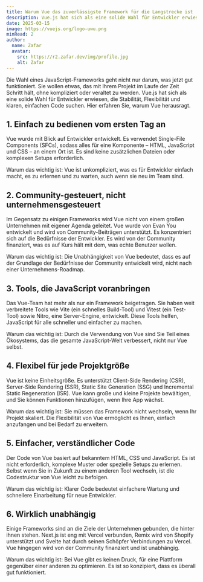 ```yaml
---
title: Warum Vue das zuverlässigste Framework für die Langstrecke ist
description: Vue.js hat sich als eine solide Wahl für Entwickler erwiesen, die Stabilität, Flexibilität und klaren, einfachen Code suchen. Hier erfahren Sie, warum Vue herausragt.
date: 2025-03-15
image: https://vuejs.org/logo-uwu.png
minRead: 2
author:
  name: Zafar
  avatar:
    src: https://r2.zafar.dev/img/profile.jpg
    alt: Zafar
---
```


Die Wahl eines JavaScript-Frameworks geht nicht nur darum, was jetzt gut funktioniert. Sie wollen etwas, das mit Ihrem Projekt im Laufe der Zeit Schritt hält, ohne kompliziert oder veraltet zu werden. Vue.js hat sich als eine solide Wahl für Entwickler erwiesen, die Stabilität, Flexibilität und klaren, einfachen Code suchen. Hier erfahren Sie, warum Vue herausragt.

## 1. Einfach zu bedienen vom ersten Tag an
Vue wurde mit Blick auf Entwickler entwickelt. Es verwendet Single-File Components (SFCs), sodass alles für eine Komponente – HTML, JavaScript und CSS – an einem Ort ist. Es sind keine zusätzlichen Dateien oder komplexen Setups erforderlich.

Warum das wichtig ist: Vue ist unkompliziert, was es für Entwickler einfach macht, es zu erlernen und zu warten, auch wenn sie neu im Team sind.

## 2. Community-gesteuert, nicht unternehmensgesteuert
Im Gegensatz zu einigen Frameworks wird Vue nicht von einem großen Unternehmen mit eigener Agenda geleitet. Vue wurde von Evan You entwickelt und wird von Community-Beiträgen unterstützt. Es konzentriert sich auf die Bedürfnisse der Entwickler. Es wird von der Community finanziert, was es auf Kurs hält mit dem, was echte Benutzer wollen.

Warum das wichtig ist: Die Unabhängigkeit von Vue bedeutet, dass es auf der Grundlage der Bedürfnisse der Community entwickelt wird, nicht nach einer Unternehmens-Roadmap.

## 3. Tools, die JavaScript voranbringen
Das Vue-Team hat mehr als nur ein Framework beigetragen. Sie haben weit verbreitete Tools wie Vite (ein schnelles Build-Tool) und Vitest (ein Test-Tool) sowie Nitro, eine Server-Engine, entwickelt. Diese Tools helfen, JavaScript für alle schneller und einfacher zu machen.

Warum das wichtig ist: Durch die Verwendung von Vue sind Sie Teil eines Ökosystems, das die gesamte JavaScript-Welt verbessert, nicht nur Vue selbst.

## 4. Flexibel für jede Projektgröße
Vue ist keine Einheitsgröße. Es unterstützt Client-Side Rendering (CSR), Server-Side Rendering (SSR), Static Site Generation (SSG) und Incremental Static Regeneration (ISR). Vue kann große und kleine Projekte bewältigen, und Sie können Funktionen hinzufügen, wenn Ihre App wächst.

Warum das wichtig ist: Sie müssen das Framework nicht wechseln, wenn Ihr Projekt skaliert. Die Flexibilität von Vue ermöglicht es Ihnen, einfach anzufangen und bei Bedarf zu erweitern.

## 5. Einfacher, verständlicher Code
Der Code von Vue basiert auf bekanntem HTML, CSS und JavaScript. Es ist nicht erforderlich, komplexe Muster oder spezielle Setups zu erlernen. Selbst wenn Sie in Zukunft zu einem anderen Tool wechseln, ist die Codestruktur von Vue leicht zu befolgen.

Warum das wichtig ist: Klarer Code bedeutet einfachere Wartung und schnellere Einarbeitung für neue Entwickler.

## 6. Wirklich unabhängig
Einige Frameworks sind an die Ziele der Unternehmen gebunden, die hinter ihnen stehen. Next.js ist eng mit Vercel verbunden, Remix wird von Shopify unterstützt und Svelte hat durch seinen Schöpfer Verbindungen zu Vercel. Vue hingegen wird von der Community finanziert und ist unabhängig.

Warum das wichtig ist: Bei Vue gibt es keinen Druck, für eine Plattform gegenüber einer anderen zu optimieren. Es ist so konzipiert, dass es überall gut funktioniert.
